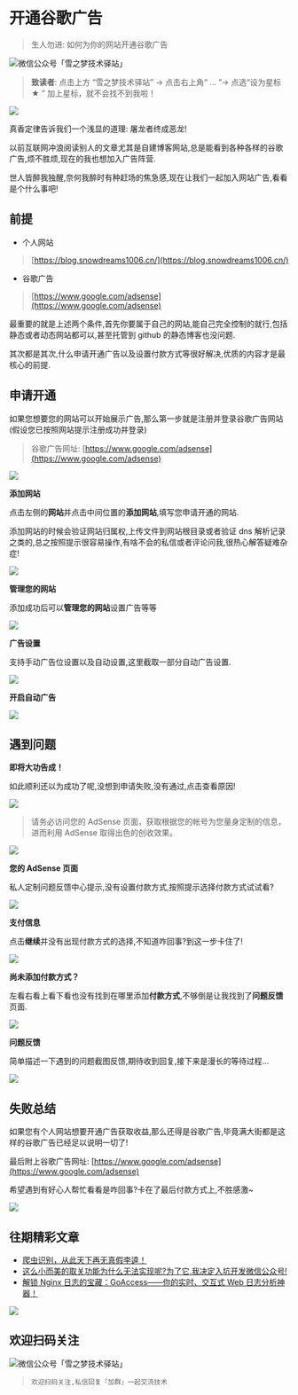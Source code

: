 # 开通谷歌广告

> 生人勿进: 如何为你的网站开通谷歌广告

![微信公众号「雪之梦技术驿站」](/assets/picgo/6f3b53a1d54f77563e71b92645f520a7.gif)

> **致读者**: 点击上方 “雪之梦技术驿站” → 点击右上角“ ... ”→ 点选“设为星标 ★ ” 加上星标，就不会找不到我啦！

![](/assets/picgo/00ca1d3487d89e4af0db65fddb5a5da2.png)

真香定律告诉我们一个浅显的道理: 屠龙者终成恶龙!

以前互联网冲浪阅读别人的文章尤其是自建博客网站,总是能看到各种各样的谷歌广告,烦不胜烦,现在的我也想加入广告阵营.

世人皆醉我独醒,奈何我醉时有种赶场的焦急感,现在让我们一起加入网站广告,看看是个什么事吧!

## 前提

- 个人网站

> [https://blog.snowdreams1006.cn/](https://blog.snowdreams1006.cn/)

- 谷歌广告

> [https://www.google.com/adsense](https://www.google.com/adsense)

最重要的就是上述两个条件,首先你要属于自己的网站,能自己完全控制的就行,包括静态或者动态网站都可以,甚至托管到 github 的静态博客也没问题.

其次都是其次,什么申请开通广告以及设置付款方式等很好解决,优质的内容才是最核心的前提.

## 申请开通

如果您想要您的网站可以开始展示广告,那么第一步就是注册并登录谷歌广告网站(假设您已按照网站提示注册成功并登录)

> 谷歌广告网址: [https://www.google.com/adsense](https://www.google.com/adsense)

![](/assets/picgo/ebd8bb8b6e18607732413a4409184e68.png)

**添加网站**

点击左侧的**网站**并点击中间位置的**添加网站**,填写您申请开通的网站.

添加网站的时候会验证网站归属权,上传文件到网站根目录或者验证 dns 解析记录之类的,总之按照提示很容易操作,有啥不会的私信或者评论问我,很热心解答疑难杂症!

![](/assets/picgo/9987a6e3977dd006876e9b241c7bd146.png)

**管理您的网站**

添加成功后可以**管理您的网站**设置广告等等

![](/assets/picgo/92adbd57fd67bd9a4a44eaf7571b892a.png)

**广告设置**

支持手动广告位设置以及自动设置,这里截取一部分自动广告设置.

![](/assets/picgo/19c941fe61b5a7083663f945da7587f1.png)

**开启自动广告**

![](/assets/picgo/27453f66a9c13202d101f78bfe3a6443.png)

## 遇到问题

**即将大功告成！**

如此顺利还以为成功了呢,没想到申请失败,没有通过,点击查看原因!

![](/assets/picgo/246d8543d705e15211e49b53f08288d1.png)

> 请务必访问您的 AdSense 页面，获取根据您的帐号为您量身定制的信息，进而利用 AdSense 取得出色的创收效果。

![](/assets/picgo/df5a1cb02e85acb2052a4625fab5f47c.png)

**您的 AdSense 页面**

私人定制问题反馈中心提示,没有设置付款方式,按照提示选择付款方式试试看?

![](/assets/picgo/91dff9c372e743cb15d823c26c2aadb0.png)

**支付信息**

点击**继续**并没有出现付款方式的选择,不知道咋回事?到这一步卡住了!

![](/assets/picgo/f9980a061775537f3dc99eb5b52aa096.png)

**尚未添加付款方式？**

左看右看上看下看也没有找到在哪里添加**付款方式**,不够倒是让我找到了**问题反馈**页面.

![](/assets/picgo/cf91083c7eff517bbb6c081721681ed2.png)

**问题反馈**

简单描述一下遇到的问题截图反馈,期待收到回复,接下来是漫长的等待过程...

![](/assets/picgo/4b30761a24d3c25b13c3497082abb9df.png)

## 失败总结

如果您有个人网站想要开通广告获取收益,那么还得是谷歌广告,毕竟满大街都是这样的谷歌广告已经足以说明一切了!

最后附上谷歌广告网址: [https://www.google.com/adsense](https://www.google.com/adsense)

希望遇到有好心人帮忙看看是咋回事?卡在了最后付款方式上,不胜感激~

![](/assets/picgo/cd9f7e9d2938f5974adc667be85e1c78.png)

## 往期精彩文章

- [爬虫识别，从此天下再无真假李逵！](https://mp.weixin.qq.com/s?__biz=MzU3NTc1MDMwOQ==&mid=2247485327&idx=1&sn=8c9d9f22f6684fae042a965daddb2cb5&chksm=fd1f2e45ca68a753308e22cbe434fdfd4ebd7194d13043f049dc4f859cde08204b0bd2d6d605&token=1806469695&lang=zh_CN#rd)
- [这么小而美的取关功能为什么无法实现呢?为了它,我决定入坑开发微信公众号!](https://mp.weixin.qq.com/s?__biz=MzU3NTc1MDMwOQ==&mid=2247485083&idx=1&sn=edeb79ba4dfe1d838e48bd1f1efd034a&chksm=fd1f2f51ca68a647fc8dcea35f6973dd36bcc0d50687a6dd2aa5761700e281dcf5c007f0d49e&token=156946282&lang=zh_CN#rd)
- [解锁 Nginx 日志的宝藏：GoAccess——你的实时、交互式 Web 日志分析神器！](https://mp.weixin.qq.com/s?__biz=MzU3NTc1MDMwOQ==&mid=2247484364&idx=1&sn=aad6e42c99bacd72322024f9d5e95239&chksm=fd1f2a06ca68a3105e948e6a1db7098fadd6e5e74fe0cbb87ce736af749611df9611db9216fe&token=312545539&lang=zh_CN#rd)

![](/assets/picgo/31f9180b2c2601eb166e885a92d804e3.jpg)

## 欢迎扫码关注

![微信公众号「雪之梦技术驿站」](/assets/picgo/a92b2e6f79ec25e79869ec6783fba19a.jpg)

> `欢迎扫码关注,私信回复『加群』一起交流技术`
